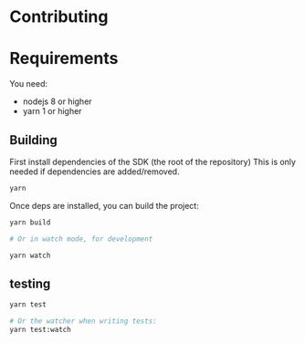 # Contributing

# Requirements

You need:

- nodejs 8 or higher
- yarn 1 or higher

## Building

First install dependencies of the SDK (the root of the repository)
This is only needed if dependencies are added/removed.

```sh
yarn
```

Once deps are installed, you can build the project:

```sh
yarn build

# Or in watch mode, for development

yarn watch
```

## testing

```sh
yarn test

# Or the watcher when writing tests:
yarn test:watch
```